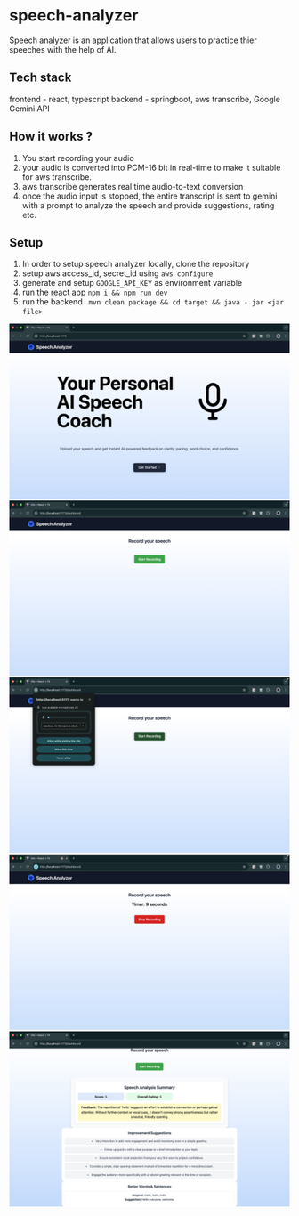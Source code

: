 # speech-analyzer
Speech analyzer is an application that allows users to practice thier speeches with the help of AI.

## Tech stack

frontend - react, typescript
backend - springboot, aws transcribe, Google Gemini API

## How it works ?

1. You start recording your audio 
2. your audio is converted into PCM-16 bit in real-time to make it suitable for aws transcribe.
3. aws transcribe generates real time audio-to-text conversion
4. once the audio input is stopped, the entire transcript is sent to gemini with a prompt to analyze the speech and provide suggestions, rating etc.

## Setup

1. In order to setup speech analyzer locally, clone the repository
2. setup aws access_id, secret_id using ``aws configure``
3. generate and setup ``GOOGLE_API_KEY`` as environment variable
4. run the react app ``npm i && npm run dev``
5. run the backend `` mvn clean package && cd target && java - jar <jar file>``

![alt text](https://github.com/huzaifa1221/speech-analyzer/blob/revamp/readme-images/home.png?raw=true)
![alt text](https://github.com/huzaifa1221/speech-analyzer/blob/revamp/readme-images/dashboard.png?raw=true)
![alt text](https://github.com/huzaifa1221/speech-analyzer/blob/revamp/readme-images/permission.png?raw=true)
![alt text](https://github.com/huzaifa1221/speech-analyzer/blob/revamp/readme-images/recording.png?raw=true)
![alt text](https://github.com/huzaifa1221/speech-analyzer/blob/revamp/readme-images/analysis.png?raw=true)